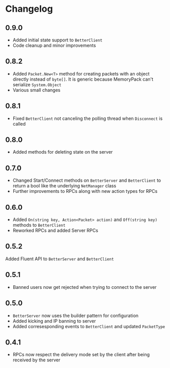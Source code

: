 # Changelog

## 0.9.0

- Added initial state support to `BetterClient`
- Code cleanup and minor improvements

## 0.8.2

- Added `Packet.New<T>` method for creating packets with an object directly instead of `byte[]`. It is generic because MemoryPack can't serialize `System.Object`
- Various small changes

## 0.8.1

- Fixed `BetterClient` not canceling the polling thread when `Disconnect` is called

## 0.8.0

- Added methods for deleting state on the server

## 0.7.0

- Changed Start/Connect methods on `BetterServer` and `BetterClient` to return a bool like the underlying `NetManager` class
- Further improvements to RPCs along with new action types for RPCs

## 0.6.0

- Added `On(string key, Action<Packet> action)` and `Off(string key)` methods to `BetterClient`
- Reworked RPCs and added Server RPCs

## 0.5.2

Added Fluent API to `BetterServer` and `BetterClient`

## 0.5.1

- Banned users now get rejected when trying to connect to the server

## 0.5.0

- `BetterServer` now uses the builder pattern for configuration
- Added kicking and IP banning to server
- Added corresesponding events to `BetterClient` and updated `PacketType`

## 0.4.1

- RPCs now respect the delivery mode set by the client after being received by the server
